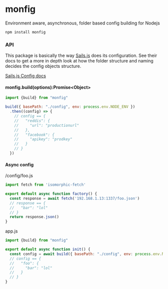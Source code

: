 # monfig
Environment aware, asynchronous, folder based config building for Nodejs

```
npm install monfig
```

### API
This package is basically the way [Sails.js](http://sailsjs.org/) does its configuration.
See their docs to get a more in depth look at how the folder structure and naming decides the config objects structure.

[Sails.js Config docs](http://sailsjs.org/documentation/concepts/configuration)

#### monfig.build(options):Promise\<Object\>
```javascript
import {build} from "monfig"

build({ basePath: "./config", env: process.env.NODE_ENV })
  .then((config) => {
    // config == {
    //   "reddis": {
    //     "url": "productionurl"
    //   },
    //   "facebook": {
    //     "apikey": "prodkey"
    //   }
    // }
  })
```

#### Async config

/config/foo.js
```javascript
import fetch from 'isomorphic-fetch'

export default async function factory() {
  const response = await fetch('192.168.1.13:1337/foo.json')
  // response == {
  //   "bar": "lol"
  // }
  return response.json()
}
```

app.js
```javascript
import {build} from "monfig"

export default async function init() {
  const config = await build({ basePath: "./config", env: process.env.NODE_ENV })
  // config == {
  //   "foo": {
  //     "bar": "lol"
  //   }
  // }
}
```
